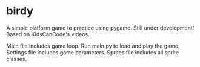 # birdy
A simple platform game to practice using pygame. Still under development! Based on KidsCanCode's videos.

Main file includes game loop. Run main.py to load and play the game. 
Settings file includes game parameters.
Sprites file includes all sprite classes.
